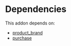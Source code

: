 # Dependencies

This addon depends on:

- [product_brand](../../../../odoo-bringout-oca-brand-product_brand)
- [purchase](../../../../../oca-ocb-core/odoo-bringout-oca-ocb-purchase)
